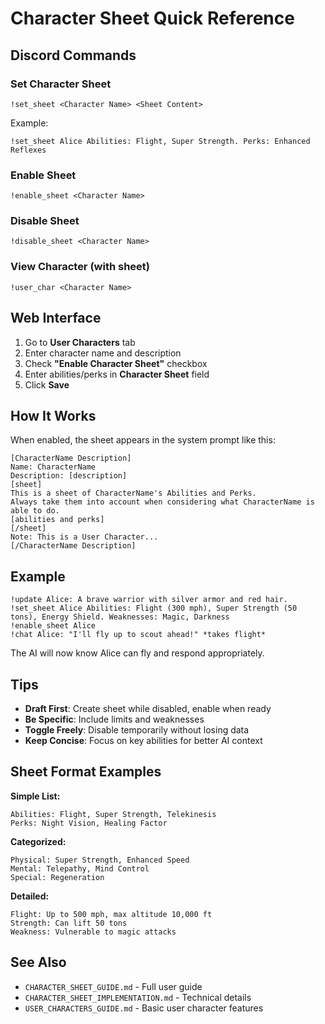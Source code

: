 # Character Sheet Quick Reference

## Discord Commands

### Set Character Sheet
```
!set_sheet <Character Name> <Sheet Content>
```
Example:
```
!set_sheet Alice Abilities: Flight, Super Strength. Perks: Enhanced Reflexes
```

### Enable Sheet
```
!enable_sheet <Character Name>
```

### Disable Sheet
```
!disable_sheet <Character Name>
```

### View Character (with sheet)
```
!user_char <Character Name>
```

## Web Interface

1. Go to **User Characters** tab
2. Enter character name and description
3. Check **"Enable Character Sheet"** checkbox
4. Enter abilities/perks in **Character Sheet** field
5. Click **Save**

## How It Works

When enabled, the sheet appears in the system prompt like this:

```
[CharacterName Description]
Name: CharacterName
Description: [description]
[sheet]
This is a sheet of CharacterName's Abilities and Perks. 
Always take them into account when considering what CharacterName is able to do.
[abilities and perks]
[/sheet]
Note: This is a User Character...
[/CharacterName Description]
```

## Example

```
!update Alice: A brave warrior with silver armor and red hair.
!set_sheet Alice Abilities: Flight (300 mph), Super Strength (50 tons), Energy Shield. Weaknesses: Magic, Darkness
!enable_sheet Alice
!chat Alice: "I'll fly up to scout ahead!" *takes flight*
```

The AI will now know Alice can fly and respond appropriately.

## Tips

- **Draft First**: Create sheet while disabled, enable when ready
- **Be Specific**: Include limits and weaknesses
- **Toggle Freely**: Disable temporarily without losing data
- **Keep Concise**: Focus on key abilities for better AI context

## Sheet Format Examples

**Simple List:**
```
Abilities: Flight, Super Strength, Telekinesis
Perks: Night Vision, Healing Factor
```

**Categorized:**
```
Physical: Super Strength, Enhanced Speed
Mental: Telepathy, Mind Control
Special: Regeneration
```

**Detailed:**
```
Flight: Up to 500 mph, max altitude 10,000 ft
Strength: Can lift 50 tons
Weakness: Vulnerable to magic attacks
```

## See Also

- `CHARACTER_SHEET_GUIDE.md` - Full user guide
- `CHARACTER_SHEET_IMPLEMENTATION.md` - Technical details
- `USER_CHARACTERS_GUIDE.md` - Basic user character features
